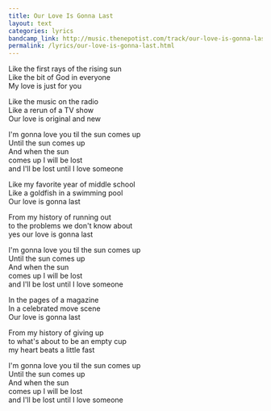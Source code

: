 ```yaml
---
title: Our Love Is Gonna Last
layout: text
categories: lyrics
bandcamp_link: http://music.thenepotist.com/track/our-love-is-gonna-last
permalink: /lyrics/our-love-is-gonna-last.html
---
```


Like the first rays of the rising sun  
Like the bit of God in everyone  
My love is just for you

Like the music on the radio  
Like a rerun of a TV show  
Our love is original and new

I'm gonna love you til the sun comes up  
Until the sun comes up  
And when the sun  
comes up I will be lost  
and I'll be lost until I love someone

Like my favorite year of middle school  
Like a goldfish in a swimming pool  
Our love is gonna last

From my history of running out  
to the problems we don't know about  
yes our love is gonna last

I'm gonna love you til the sun comes up  
Until the sun comes up  
And when the sun  
comes up I will be lost  
and I'll be lost until I love someone

In the pages of a magazine  
In a celebrated move scene  
Our love is gonna last

From my history of giving up  
to what's about to be an empty cup  
my heart beats a little fast

I'm gonna love you til the sun comes up  
Until the sun comes up  
And when the sun  
comes up I will be lost  
and I'll be lost until I love someone

